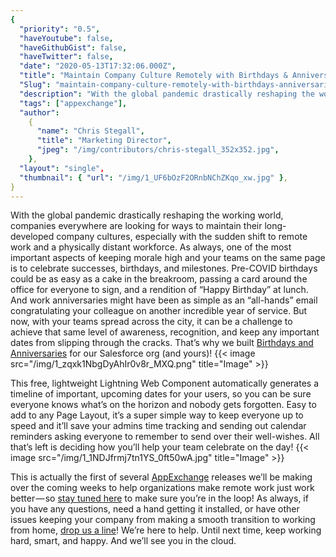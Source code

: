 ```yaml
---
{
  "priority": "0.5",
  "haveYoutube": false,
  "haveGithubGist": false,
  "haveTwitter": false,
  "date": "2020-05-13T17:32:06.000Z",
  "title": "Maintain Company Culture Remotely with Birthdays & Anniversaries",
  "Slug": "maintain-company-culture-remotely-with-birthdays-anniversaries",
  "description": "With the global pandemic drastically reshaping the working world, companies everywhere are looking for ways to maintain their long-developed company cultures, especially with the sudden shift to remote work and a physically distant workforce..",
  "tags": ["appexchange"],
  "author":
    {
      "name": "Chris Stegall",
      "title": "Marketing Director",
      "jpeg": "/img/contributors/chris-stegall_352x352.jpg",
    },
  "layout": "single",
  "thumbnail": { "url": "/img/1_UF6bOzF2ORnbNChZKqo_xw.jpg" },
}
---
```


With the global pandemic drastically reshaping the working world, companies everywhere are looking for ways to maintain their long-developed company cultures, especially with the sudden shift to remote work and a physically distant workforce.
As always, one of the most important aspects of keeping morale high and your teams on the same page is to celebrate successes, birthdays, and milestones. Pre-COVID birthdays could be as easy as a cake in the breakroom, passing a card around the office for everyone to sign, and a rendition of “Happy Birthday” at lunch. And work anniversaries might have been as simple as an “all-hands” email congratulating your colleague on another incredible year of service. But now, with your teams spread across the city, it can be a challenge to achieve that same level of awareness, recognition, and keep any important dates from slipping through the cracks. That’s why we built [Birthdays and Anniversaries](https://appexchange.salesforce.com/appxListingDetail?listingId=a0N3A00000GA7tkUAD) for our Salesforce org (and yours)!
{{< image src="/img/1_zqxk1NbgDyAhIr0v8r_MXQ.png" title="Image" >}}

This free, lightweight Lightning Web Component automatically generates a timeline of important, upcoming dates for your users, so you can be sure everyone knows what’s on the horizon and nobody gets forgotten.
Easy to add to any Page Layout, it’s a super simple way to keep everyone up to speed and it’ll save your admins time tracking and sending out calendar reminders asking everyone to remember to send over their well-wishes.
All that’s left is deciding how you’ll help your team celebrate on the day!
{{< image src="/img/1_1NDJfrmj7tn1YS_0ft50wA.jpg" title="Image" >}}

This is actually the first of several [AppExchange](https://appexchange.salesforce.com/appxListingDetail?listingId=a0N3A00000GA7tkUAD) releases we’ll be making over the coming weeks to help organizations make remote work just work better — so [stay tuned here](https://pardot.mkpartners.com/subscribe) to make sure you’re in the loop!
As always, if you have any questions, need a hand getting it installed, or have other issues keeping your company from making a smooth transition to working from home, [drop us a line](https://www.mkpartners.com/contact.html)! We’re here to help.
Until next time, keep working hard, smart, and happy. And we’ll see you in the cloud.
